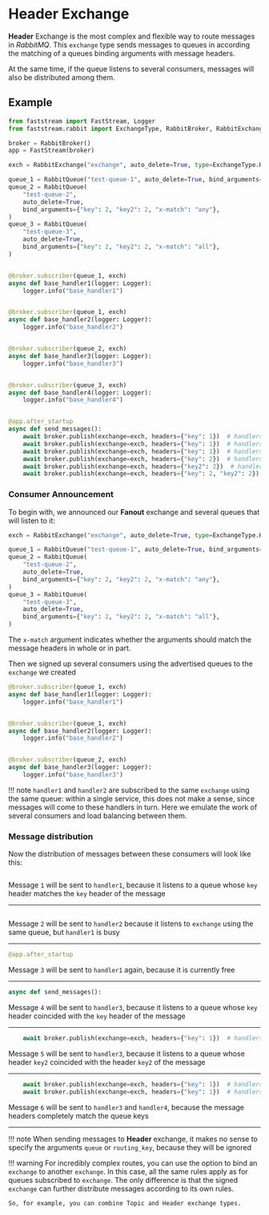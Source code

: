 # Header Exchange

**Header** Exchange is the most complex and flexible way to route messages in *RabbitMQ*. This `exchange` type sends messages
to queues in according the matching of a queues binding arguments  with message headers.

At the same time, if the queue listens to several consumers, messages will also be distributed among them.

## Example

```python linenums="1"
from faststream import FastStream, Logger
from faststream.rabbit import ExchangeType, RabbitBroker, RabbitExchange, RabbitQueue

broker = RabbitBroker()
app = FastStream(broker)

exch = RabbitExchange("exchange", auto_delete=True, type=ExchangeType.HEADERS)

queue_1 = RabbitQueue("test-queue-1", auto_delete=True, bind_arguments={"key": 1})
queue_2 = RabbitQueue(
    "test-queue-2",
    auto_delete=True,
    bind_arguments={"key": 2, "key2": 2, "x-match": "any"},
)
queue_3 = RabbitQueue(
    "test-queue-3",
    auto_delete=True,
    bind_arguments={"key": 2, "key2": 2, "x-match": "all"},
)


@broker.subscriber(queue_1, exch)
async def base_handler1(logger: Logger):
    logger.info("base_handler1")


@broker.subscriber(queue_1, exch)
async def base_handler2(logger: Logger):
    logger.info("base_handler2")


@broker.subscriber(queue_2, exch)
async def base_handler3(logger: Logger):
    logger.info("base_handler3")


@broker.subscriber(queue_3, exch)
async def base_handler4(logger: Logger):
    logger.info("base_handler4")


@app.after_startup
async def send_messages():
    await broker.publish(exchange=exch, headers={"key": 1})  # handlers: 1
    await broker.publish(exchange=exch, headers={"key": 1})  # handlers: 2
    await broker.publish(exchange=exch, headers={"key": 1})  # handlers: 1
    await broker.publish(exchange=exch, headers={"key": 2})  # handlers: 3
    await broker.publish(exchange=exch, headers={"key2": 2})  # handlers: 3
    await broker.publish(exchange=exch, headers={"key": 2, "key2": 2})  # handlers: 3, 4
```

### Consumer Announcement

To begin with, we announced our **Fanout** exchange and several queues that will listen to it:

```python linenums="7" hl_lines="1 5 9 13"
exch = RabbitExchange("exchange", auto_delete=True, type=ExchangeType.HEADERS)

queue_1 = RabbitQueue("test-queue-1", auto_delete=True, bind_arguments={"key": 1})
queue_2 = RabbitQueue(
    "test-queue-2",
    auto_delete=True,
    bind_arguments={"key": 2, "key2": 2, "x-match": "any"},
)
queue_3 = RabbitQueue(
    "test-queue-3",
    auto_delete=True,
    bind_arguments={"key": 2, "key2": 2, "x-match": "all"},
)

```

The `x-match` argument indicates whether the arguments should match the message headers in whole or in part.

Then we signed up several consumers using the advertised queues to the `exchange` we created

```python linenums="22" hl_lines="1 5 9 13"
@broker.subscriber(queue_1, exch)
async def base_handler1(logger: Logger):
    logger.info("base_handler1")


@broker.subscriber(queue_1, exch)
async def base_handler2(logger: Logger):
    logger.info("base_handler2")


@broker.subscriber(queue_2, exch)
async def base_handler3(logger: Logger):
    logger.info("base_handler3")


```

!!! note
    `handler1` and `handler2` are subscribed to the same `exchange` using the same queue:
    within a single service, this does not make a sense, since messages will come to these handlers in turn.
    Here we emulate the work of several consumers and load balancing between them.

### Message distribution

Now the distribution of messages between these consumers will look like this:

```python linenums="40"

```

Message `1` will be sent to `handler1`, because it listens to a queue whose `key` header matches the `key` header of the message

---

```python linenums="41"

```

Message `2` will be sent to `handler2` because it listens to `exchange` using the same queue, but `handler1` is busy

---

```python linenums="42"
@app.after_startup
```

Message `3` will be sent to `handler1` again, because it is currently free

---

```python linenums="43"
async def send_messages():
```

Message `4` will be sent to `handler3`, because it listens to a queue whose `key` header coincided with the `key` header of the message

---

```python linenums="44"
    await broker.publish(exchange=exch, headers={"key": 1})  # handlers: 1
```

Message `5` will be sent to `handler3`, because it listens to a queue whose header `key2` coincided with the header `key2` of the message

---

```python linenums="45"
    await broker.publish(exchange=exch, headers={"key": 1})  # handlers: 2
    await broker.publish(exchange=exch, headers={"key": 1})  # handlers: 1
```

Message `6` will be sent to `handler3` and `handler4`, because the message headers completely match the queue keys

---

!!! note
    When sending messages to **Header** exchange, it makes no sense to specify the arguments `queue` or `routing_key`, because they will be ignored

!!! warning
    For incredibly complex routes, you can use the option to bind an `exchange` to another `exchange`. In this case, all the same rules apply as for queues subscribed to `exchange`. The only difference is that the signed `exchange` can further distribute messages according to its own rules.

    So, for example, you can combine Topic and Header exchange types.
